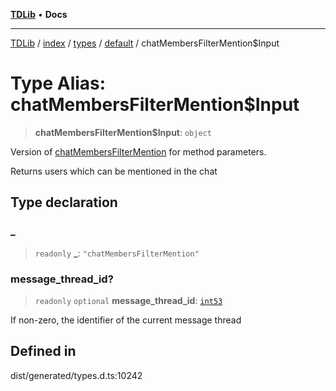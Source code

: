 [**TDLib**](../../../../../../README.md) • **Docs**

***

[TDLib](../../../../../../modules.md) / [index](../../../../../README.md) / [types](../../../README.md) / [default](../README.md) / chatMembersFilterMention$Input

# Type Alias: chatMembersFilterMention$Input

> **chatMembersFilterMention$Input**: `object`

Version of [chatMembersFilterMention](chatMembersFilterMention.md) for method parameters.

Returns users which can be mentioned in the chat

## Type declaration

### \_

> `readonly` **\_**: `"chatMembersFilterMention"`

### message\_thread\_id?

> `readonly` `optional` **message\_thread\_id**: [`int53`](int53-1.md)

If non-zero, the identifier of the current message thread

## Defined in

dist/generated/types.d.ts:10242
